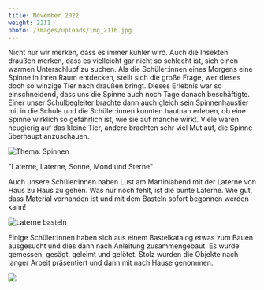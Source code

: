 ```yaml
---
title: November 2022
weight: 2211
photo: /images/uploads/img_2116.jpg
---
```

Nicht nur wir merken, dass es immer kühler wird. Auch die Insekten draußen merken, dass es vielleicht gar nicht so schlecht ist, sich einen warmen Unterschlupf zu suchen. Als die Schüler:innen eines Morgens eine Spinne in ihren Raum entdecken, stellt sich die große Frage, wer dieses doch so winzige Tier nach draußen bringt. Dieses Erlebnis war so einschneidend, dass uns die Spinne auch noch Tage danach beschäftigte. Einer unser Schulbegleiter brachte dann auch gleich sein Spinnenhaustier mit in die Schule und die Schüler:innen konnten hautnah erleben, ob eine Spinne wirklich so gefährlich ist, wie sie auf manche wirkt. Viele waren neugierig auf das kleine Tier, andere brachten sehr viel Mut auf, die Spinne überhaupt anzuschauen.

![Thema: Spinnen](/images/uploads/img_2116.jpg)

"Laterne, Laterne, Sonne, Mond und Sterne" 

Auch unsere Schüler:innen haben Lust am Martiniabend mit der Laterne von Haus zu Haus zu gehen. Was nur noch fehlt, ist die bunte Laterne. Wie gut, dass Material vorhanden ist und mit dem Basteln sofort begonnen werden kann!

![Laterne basteln](/images/uploads/img_2045-kopie.jpg)

Einige Schüler:innen haben sich aus einem Bastelkatalog etwas zum Bauen ausgesucht und dies dann nach Anleitung zusammengebaut. Es wurde gemessen, gesägt, geleimt und gelötet. Stolz wurden die Objekte nach langer Arbeit präsentiert und dann mit nach Hause genommen.

![](/images/uploads/img_2122.jpg)